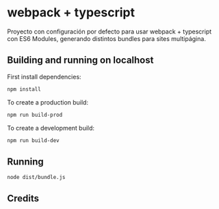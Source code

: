 # webpack + typescript

Proyecto con configuración por defecto para usar webpack + typescript con ES6 Modules, generando distintos bundles para sites multipágina.

## Building and running on localhost

First install dependencies:

```sh
npm install
```

To create a production build:

```sh
npm run build-prod
```

To create a development build:

```sh
npm run build-dev
```

## Running

```sh
node dist/bundle.js
```

## Credits


